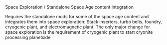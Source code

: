 Space Exploration / Standalone Space Age content integration

Requires the standalone mods for some of the space age content and integrates them into space exploration: Stack inserters, turbo belts, foundry, cryogenic plant, and electromagnetic plant.
The only major change for space exploration is the requirement of cryogenic plant to start cryonite processing planetside
